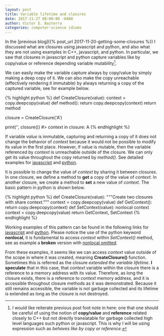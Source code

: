 ```yaml
---
layout: post
title: Variable lifetime and closures
date: 2017-11-27 08:00:00 -0400
author: Victor E. Bazterra
categories: computer-science idioms
---
```


In the [previous blog]({% post_url 2017-11-20-getting-some-closures %}) I discussed what are closures using javascript and python, and also what they are not using examples in C++, javascript, and python. In particular, we saw that closures in javascript and python capture variables like by copy/value or reference depending variable mutability[^1].

We can easily make the variable capture always by copy/value by simply making a deep copy of it. We can also make the copy unreachable (effectively rendering it immutable) by always returning a copy of the captured variable, see for example below.

{% highlight python %}
def CreateClosure(value):
    context = copy.deepcopy(value)
    def method():
        return copy.deepcopy(context)
    return method

closure = CreateClosure('A')

print('', closure())
#> context in closure: A
{% endhighlight %}

If variable *value* is immutable, capturing and returning a copy of it does not change the behavior of *context* because it would not be possible to modify its value in the first place. However, if value is mutable, then the variable referenced by *context* is unreachable outside of the closure. We can only get its value throughout the copy returned by *method()*. See detailed examples for [javascript](https://github.com/baites/examples/blob/master/idioms/javascript/ClosureByCopy.js) and [python](https://github.com/baites/examples/blob/master/idioms/python/ClosureByCopy.py).

It is possible to change the value of *context* by sharing it between closures. In one closure, we define a method to **get** a copy of the value of *context*. In another closure, we create a method to **set** a new value of *context*. The basic pattern in python is shown below.

{% highlight python %}
def CreateClosure(value):
    """Create two closures with share context."""
    context = copy.deepcopy(value)
    def GetContext():
        return copy.deepcopy(context)
    def SetContext(value):
        nonlocal context
        context = copy.deepcopy(value)
    return GetContext, SetContext
{% endhighlight %}

 Working examples of this pattern can be found in the following links for [javascript](https://github.com/baites/examples/blob/master/idioms/javascript/SharedContextClosures.js) and [python](https://github.com/baites/examples/blob/master/idioms/python/SharedContextClosures.py). Please notice the use of the python keyword **nonlocal**, it is fundamental to access *context* within *SetContext()* method, see as example a **broken** version with [nonlocal omitted](https://github.com/baites/examples/blob/master/idioms/python/BrokenSharedContextClosures.py).

From these examples, it seems like we can access *context* value outside of the scope in where it was created, meaning **CreateClosure()** function. Sometimes this is referred as the closure *extended the variable lifetime*. **I speculate** that in this case, that *context* variable within the closure there is a reference to a memory address with its value. Therefore, as long the closure exists, there is a reference to *context* memory address, and it is accessible throughout closure methods as it was demonstrated. Because it still remains accessible, the variable is not garbage collected and its lifetime is extended as long as the closure is not destroyed.

[^1]: I would like reiterate previous post foot note in here: one that one should be careful of using the notion of **copy/value** and **reference** related closely to C++ but not directly translatable for garbage collected high level languages such python or javascript. This is why I will be using expression such as *behaves like by copy or reference*.
